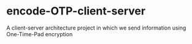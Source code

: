 # encode-OTP-client-server
A client-server architecture project in which we send information using One-Time-Pad encryption
